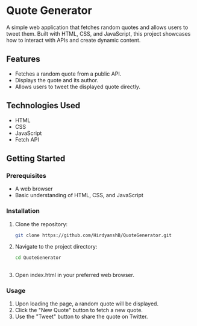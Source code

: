 # Quote Generator

A simple web application that fetches random quotes and allows users to tweet them. Built with HTML, CSS, and JavaScript, this project showcases how to interact with APIs and create dynamic content.

## Features

- Fetches a random quote from a public API.
- Displays the quote and its author.
- Allows users to tweet the displayed quote directly.

## Technologies Used

- HTML
- CSS
- JavaScript
- Fetch API

## Getting Started

### Prerequisites

- A web browser
- Basic understanding of HTML, CSS, and JavaScript

### Installation

1. Clone the repository:

   ```bash
   git clone https://github.com/HirdyanshB/QuoteGenerator.git

2. Navigate to the project directory:

   ```bash
   cd QuoteGenerator
 
3. Open index.html in your preferred web browser.

### Usage
1. Upon loading the page, a random quote will be displayed.
2. Click the "New Quote" button to fetch a new quote.
3. Use the "Tweet" button to share the quote on Twitter.   
